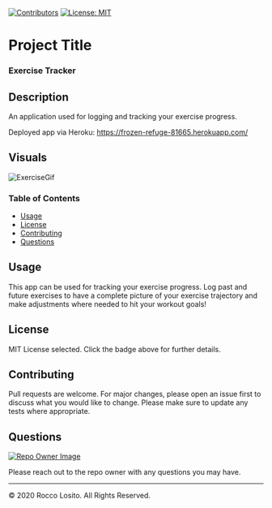[![Contributors](https://img.shields.io/github/contributors/roccolosito/employee-template-engine)](https://github.com/roccolosito/employee-template-engine/graphs/contributors)
[![License: MIT](https://img.shields.io/badge/License-MIT-yellow.svg)](https://opensource.org/licenses/MIT)

# Project Title 
### **Exercise Tracker**

## Description
An application used for logging and tracking your exercise progress.

Deployed app via Heroku: https://frozen-refuge-81665.herokuapp.com/

## Visuals

![ExerciseGif](./assets/exercise.gif)

### Table of Contents
* [Usage](#Usage)
* [License](#License)
* [Contributing](#Contributing)
* [Questions](#Questions)

## Usage
This app can be used for tracking your exercise progress. Log past and future exercises to have a complete picture of your exercise trajectory and make adjustments where needed to hit your workout goals!

## License
MIT License selected. Click the badge above for further details.

## Contributing
Pull requests are welcome. For major changes, please open an issue first to discuss what you would like to change. Please make sure to update any tests where appropriate.

## Questions
[![Repo Owner Image](https://avatars.githubusercontent.com/roccolosito?s=100)](")

Please reach out to the repo owner with any questions you may have.

- - -
© 2020 Rocco Losito. All Rights Reserved.